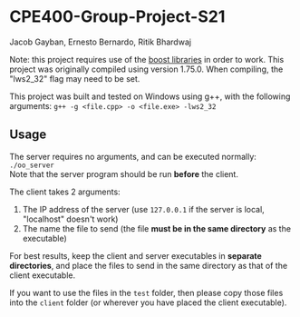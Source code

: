# CPE400-Group-Project-S21
Jacob Gayban, Ernesto Bernardo, Ritik Bhardwaj

Note: this project requires use of the [boost libraries](https://www.boost.org/users/download/) in order to work. This project was originally compiled using version 1.75.0.
When compiling, the "lws2_32" flag may need to be set.

This project was built and tested on Windows using g++, with the following arguments:
`g++ -g <file.cpp> -o <file.exe> -lws2_32`

## Usage
The server requires no arguments, and can be executed normally: `./oo_server`   
Note that the server program should be run **before** the client.

The client takes 2 arguments:
1. The IP address of the server (use `127.0.0.1` if the server is local, "localhost" doesn't work)
2. The name the file to send (the file **must be in the same directory** as the executable)

For best results, keep the client and server executables in **separate directories**, and place the files to send in the same directory as that of the client executable.

If you want to use the files in the `test` folder, then please copy those files into the `client` folder (or wherever you have placed the client executable).
